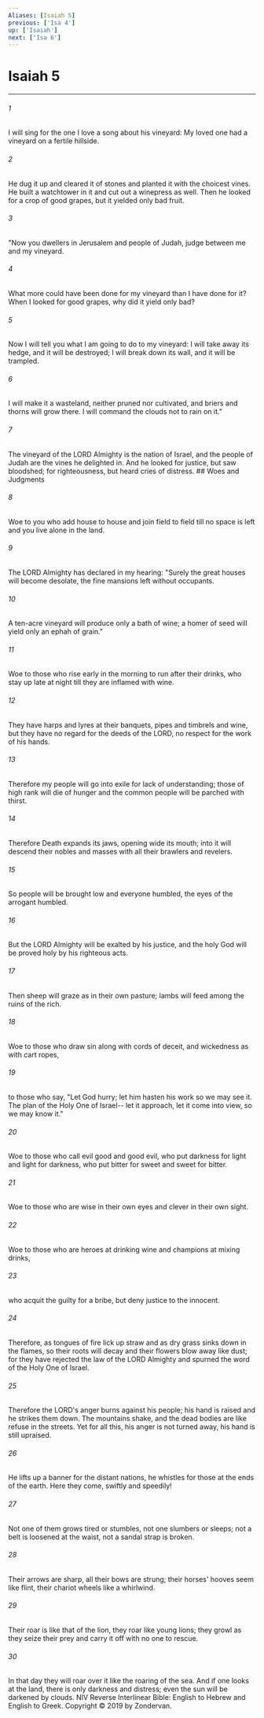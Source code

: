 ```yaml
---
Aliases: [Isaiah 5]
previous: ['Isa 4']
up: ['Isaiah']
next: ['Isa 6']
---
```

# Isaiah 5

***


###### 1 
I will sing for the one I love a song about his vineyard: My loved one had a vineyard on a fertile hillside. 

###### 2 
He dug it up and cleared it of stones and planted it with the choicest vines. He built a watchtower in it and cut out a winepress as well. Then he looked for a crop of good grapes, but it yielded only bad fruit. 

###### 3 
"Now you dwellers in Jerusalem and people of Judah, judge between me and my vineyard. 

###### 4 
What more could have been done for my vineyard than I have done for it? When I looked for good grapes, why did it yield only bad? 

###### 5 
Now I will tell you what I am going to do to my vineyard: I will take away its hedge, and it will be destroyed; I will break down its wall, and it will be trampled. 

###### 6 
I will make it a wasteland, neither pruned nor cultivated, and briers and thorns will grow there. I will command the clouds not to rain on it." 

###### 7 
The vineyard of the LORD Almighty is the nation of Israel, and the people of Judah are the vines he delighted in. And he looked for justice, but saw bloodshed; for righteousness, but heard cries of distress. ## Woes and Judgments 

###### 8 
Woe to you who add house to house and join field to field till no space is left and you live alone in the land. 

###### 9 
The LORD Almighty has declared in my hearing: "Surely the great houses will become desolate, the fine mansions left without occupants. 

###### 10 
A ten-acre vineyard will produce only a bath of wine; a homer of seed will yield only an ephah of grain." 

###### 11 
Woe to those who rise early in the morning to run after their drinks, who stay up late at night till they are inflamed with wine. 

###### 12 
They have harps and lyres at their banquets, pipes and timbrels and wine, but they have no regard for the deeds of the LORD, no respect for the work of his hands. 

###### 13 
Therefore my people will go into exile for lack of understanding; those of high rank will die of hunger and the common people will be parched with thirst. 

###### 14 
Therefore Death expands its jaws, opening wide its mouth; into it will descend their nobles and masses with all their brawlers and revelers. 

###### 15 
So people will be brought low and everyone humbled, the eyes of the arrogant humbled. 

###### 16 
But the LORD Almighty will be exalted by his justice, and the holy God will be proved holy by his righteous acts. 

###### 17 
Then sheep will graze as in their own pasture; lambs will feed among the ruins of the rich. 

###### 18 
Woe to those who draw sin along with cords of deceit, and wickedness as with cart ropes, 

###### 19 
to those who say, "Let God hurry; let him hasten his work so we may see it. The plan of the Holy One of Israel-- let it approach, let it come into view, so we may know it." 

###### 20 
Woe to those who call evil good and good evil, who put darkness for light and light for darkness, who put bitter for sweet and sweet for bitter. 

###### 21 
Woe to those who are wise in their own eyes and clever in their own sight. 

###### 22 
Woe to those who are heroes at drinking wine and champions at mixing drinks, 

###### 23 
who acquit the guilty for a bribe, but deny justice to the innocent. 

###### 24 
Therefore, as tongues of fire lick up straw and as dry grass sinks down in the flames, so their roots will decay and their flowers blow away like dust; for they have rejected the law of the LORD Almighty and spurned the word of the Holy One of Israel. 

###### 25 
Therefore the LORD's anger burns against his people; his hand is raised and he strikes them down. The mountains shake, and the dead bodies are like refuse in the streets. Yet for all this, his anger is not turned away, his hand is still upraised. 

###### 26 
He lifts up a banner for the distant nations, he whistles for those at the ends of the earth. Here they come, swiftly and speedily! 

###### 27 
Not one of them grows tired or stumbles, not one slumbers or sleeps; not a belt is loosened at the waist, not a sandal strap is broken. 

###### 28 
Their arrows are sharp, all their bows are strung; their horses' hooves seem like flint, their chariot wheels like a whirlwind. 

###### 29 
Their roar is like that of the lion, they roar like young lions; they growl as they seize their prey and carry it off with no one to rescue. 

###### 30 
In that day they will roar over it like the roaring of the sea. And if one looks at the land, there is only darkness and distress; even the sun will be darkened by clouds. NIV Reverse Interlinear Bible: English to Hebrew and English to Greek. Copyright © 2019 by Zondervan.
